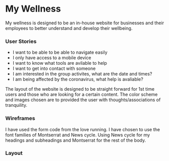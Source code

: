 # My Wellness

My wellness is designed to be an in-house website for businesses and their employees to better understand and develop their wellbeing.

### User Stories

* I want to be able to be able to navigate easily
* I only have access to a mobile device 
* I want to know what tools are avilable to help 
* I want to get into contact with someone
* I am interested in the group activites, what are the date and times?
* I am being affected by the coronavirus, what help is avaliable?

The layout of the website is designed to be straight forward for 1st time users and those who are looking for a certain content. The color scheme and images chosen are to provided the user with thoughts/associations of tranquility.  

### Wireframes



I have used the form code from the love running.
I have chosen to use the font families of Montserrat and News cycle. Using News cycle for my headings and subheadings and Montserrat for the rest of the body. 

### Layout